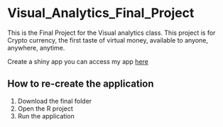 # Visual_Analytics_Final_Project
This is the Final Project for the Visual analytics class. This project is for Crypto currency, the first taste of virtual money, available to anyone, anywhere, anytime. 

Create a shiny app
you can access my app [here](https://ssshinyapp.shinyapps.io/final/)

## How to re-create the application
1. Download the final folder
2. Open the R project
3. Run the application
